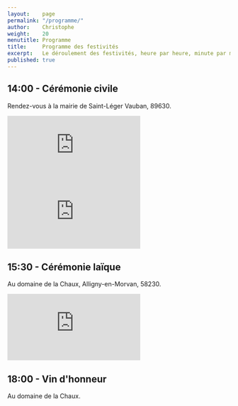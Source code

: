 ```yaml
---
layout:    page
permalink: "/programme/"
author:    Christophe
weight:    20
menutitle: Programme
title:     Programme des festivités
excerpt:   Le déroulement des festivités, heure par heure, minute par minute
published: true
---
```


## 14:00 - Cérémonie civile

Rendez-vous à la mairie de Saint-Léger Vauban, 89630.

<iframe src="https://www.google.com/maps/embed?pb=!1m14!1m8!1m3!1d10805.074627444354!2d4.0413229!3d47.3871908!3m2!1i1024!2i768!4f13.1!3m3!1m2!1s0x0%3A0xd106ea1caf081619!2sMairie!5e0!3m2!1sfr!2sfr!4v1488126990609" frameborder="0" style="border:0" allowfullscreen></iframe>

<iframe src="https://www.google.com/maps/embed?pb=!1m0!3m2!1sfr!2sfr!4v1488128187593!6m8!1m7!1sGEuomgJ56aCjmy8sm_ZD_A!2m2!1d47.38719970069946!2d4.041260412265899!3f63.524078963347264!4f-4.266237813754898!5f1.1924812503605782" frameborder="0" style="border:0" allowfullscreen></iframe>

## 15:30 - Cérémonie laïque

Au domaine de la Chaux, Alligny-en-Morvan, 58230.

<iframe src="https://www.google.com/maps/embed?pb=!1m18!1m12!1m3!1d2709.607334620867!2d4.137034315135192!3d47.224264979161134!2m3!1f0!2f0!3f0!3m2!1i1024!2i768!4f13.1!3m3!1m2!1s0x47f20356c3f6fb29%3A0x3a3ca4dff70b3fa0!2sDomaine+de+la+Chaux%2C+58230+Alligny-en-Morvan!5e0!3m2!1sfr!2sfr!4v1488127013195" frameborder="0" style="border:0" allowfullscreen></iframe>

## 18:00 - Vin d'honneur

Au domaine de la Chaux.
